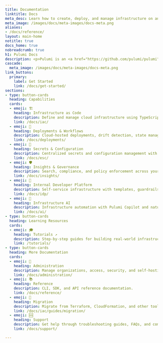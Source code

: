 ```yaml
---
title: Documentation
linktitle: Docs
meta_desc: Learn how to create, deploy, and manage infrastructure on any cloud using Pulumi's open source infrastructure as code SDK.
meta_image: /images/docs/meta-images/docs-meta.png
aliases:
- /docs/reference/
layout: main-home
notitle: true
docs_home: true
nobreadcrumb: true
h1: Pulumi Docs
description: <p>Pulumi is an <a href="https://github.com/pulumi/pulumi" target="_blank">open source</a> platform for building, deploying, and managing cloud infrastructure using your favorite <a href="/docs/iac/languages-sdks/">programming languages</a>. Manage infrastructure, secrets, and configuration with a unified workflow across any cloud.</p>
cascade:
  meta_image: /images/docs/meta-images/docs-meta.png
link_buttons:
  primary:
    label: Get Started
    link: /docs/get-started/
sections:
- type: button-cards
  heading: Capabilities
  cards:
  - emoji: 🏗️
    heading: Infrastructure as Code
    description: Define and manage cloud infrastructure using TypeScript, Python, Go, .NET, Java, and YAML.
    link: /docs/iac/
  - emoji: 🚀
    heading: Deployments & Workflows
    description: Cloud-hosted deployments, drift detection, state management, and automation.
    link: /docs/deployments/
  - emoji: 🔐
    heading: Secrets & Configuration
    description: Centralized secrets and configuration management with environments.
    link: /docs/esc/
  - emoji: 🛡️
    heading: Insights & Governance
    description: Search, compliance, and policy enforcement across your cloud infrastructure.
    link: /docs/insights/
  - emoji: 🎯
    heading: Internal Developer Platform
    description: Self-service infrastructure with templates, guardrails, and developer portals.
    link: /docs/idp/
  - emoji: 🤖
    heading: Infrastructure AI
    description: Infrastructure automation with Pulumi Copilot and natural language assistance.
    link: /docs/ai/
- type: button-cards
  heading: Learning Resources
  cards:
  - emoji: 🎓
    heading: Tutorials ↗ 
    description: Step-by-step guides for building real-world infrastructure with Pulumi.
    link: /tutorials/
- type: button-cards
  heading: More Documentation
  cards:
  - emoji: 🏢
    heading: Administration
    description: Manage organizations, access, security, and self-hosting.
    link: /docs/administration/
  - emoji: 📚
    heading: Reference
    description: CLI, SDK, and API reference documentation.
    link: /docs/reference/
  - emoji: 🔄
    heading: Migration
    description: Migrate from Terraform, CloudFormation, and other tools.
    link: /docs/iac/guides/migration/
  - emoji: 🆘
    heading: Support
    description: Get help through troubleshooting guides, FAQs, and community resources.
    link: /docs/support/

---
```

